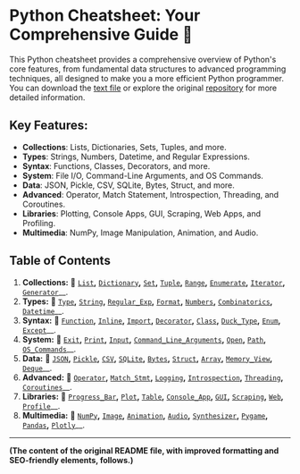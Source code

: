 # Python Cheatsheet: Your Comprehensive Guide 🔗

This Python cheatsheet provides a comprehensive overview of Python's core features, from fundamental data structures to advanced programming techniques, all designed to make you a more efficient Python programmer.  You can download the [text file](https://raw.githubusercontent.com/gto76/python-cheatsheet/main/README.md) or explore the original [repository](https://github.com/gto76/python-cheatsheet) for more detailed information.

## Key Features:

*   **Collections**: Lists, Dictionaries, Sets, Tuples, and more.
*   **Types**: Strings, Numbers, Datetime, and Regular Expressions.
*   **Syntax**: Functions, Classes, Decorators, and more.
*   **System**: File I/O, Command-Line Arguments, and OS Commands.
*   **Data**: JSON, Pickle, CSV, SQLite, Bytes, Struct, and more.
*   **Advanced**: Operator, Match Statement, Introspection, Threading, and Coroutines.
*   **Libraries**: Plotting, Console Apps, GUI, Scraping, Web Apps, and Profiling.
*   **Multimedia**: NumPy, Image Manipulation, Animation, and Audio.

## Table of Contents

1.  **Collections:** 🔗 [`List`](#list)__,__ [`Dictionary`](#dictionary)__,__ [`Set`](#set)__,__ [`Tuple`](#tuple)__,__ [`Range`](#range)__,__ [`Enumerate`](#enumerate)__,__ [`Iterator`](#iterator)__,__ [`Generator`](#generator)__.
2.  **Types:** 🔗 [`Type`](#type)__,__ [`String`](#string)__,__ [`Regular_Exp`](#regex)__,__ [`Format`](#format)__,__ [`Numbers`](#numbers-1)__,__ [`Combinatorics`](#combinatorics)__,__ [`Datetime`](#datetime)__.
3.  **Syntax:** 🔗 [`Function`](#function)__,__ [`Inline`](#inline)__,__ [`Import`](#imports)__,__ [`Decorator`](#decorator)__,__ [`Class`](#class)__,__ [`Duck_Type`](#duck-types)__,__ [`Enum`](#enum)__,__ [`Except`](#exceptions)__.
4.  **System:** 🔗 [`Exit`](#exit)__,__ [`Print`](#print)__,__ [`Input`](#input)__,__ [`Command_Line_Arguments`](#command-line-arguments)__,__ [`Open`](#open)__,__ [`Path`](#paths)__,__ [`OS_Commands`](#os-commands)__.
5.  **Data:** 🔗 [`JSON`](#json)__,__ [`Pickle`](#pickle)__,__ [`CSV`](#csv)__,__ [`SQLite`](#sqlite)__,__ [`Bytes`](#bytes)__,__ [`Struct`](#struct)__,__ [`Array`](#array)__,__ [`Memory_View`](#memory-view)__,__ [`Deque`](#deque)__.
6.  **Advanced:** 🔗 [`Operator`](#operator)__,__ [`Match_Stmt`](#match-statement)__,__ [`Logging`](#logging)__,__ [`Introspection`](#introspection)__,__ [`Threading`](#threading)__,__ [`Coroutines`](#coroutines)__.
7.  **Libraries:** 🔗 [`Progress_Bar`](#progress-bar)__,__ [`Plot`](#plot)__,__ [`Table`](#table)__,__ [`Console_App`](#console-app)__,__ [`GUI`](#gui-app)__,__ [`Scraping`](#scraping)__,__ [`Web`](#web-app)__,__ [`Profile`](#profiling)__.
8.  **Multimedia:** 🔗 [`NumPy`](#numpy)__,__ [`Image`](#image)__,__ [`Animation`](#animation)__,__ [`Audio`](#audio)__,__ [`Synthesizer`](#synthesizer)__,__ [`Pygame`](#pygame)__,__ [`Pandas`](#pandas)__,__ [`Plotly`](#plotly)__.

***

**(The content of the original README file, with improved formatting and SEO-friendly elements, follows.)**